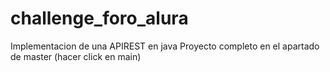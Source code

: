 # challenge_foro_alura
Implementacion de una APIREST en java
Proyecto completo en el apartado de master (hacer click en main)
